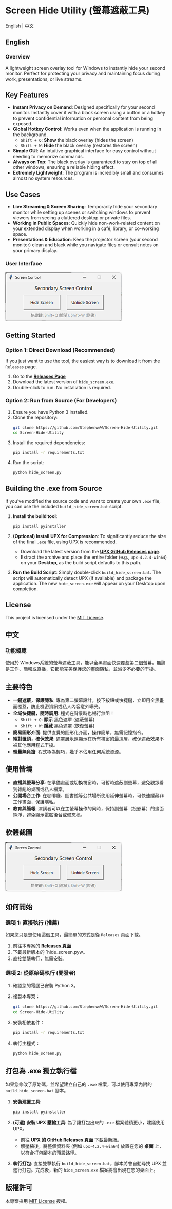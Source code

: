 # Screen Hide Utility (螢幕遮蔽工具)
[English](#english) | [中文](#中文)

## <a name="english"></a>English

### Overview

A lightweight screen overlay tool for Windows to instantly hide your second monitor. Perfect for protecting your privacy and maintaining focus during work, presentations, or live streams.

##  Key Features

* **Instant Privacy on Demand**: Designed specifically for your second monitor. Instantly cover it with a black screen using a button or a hotkey to prevent confidential information or personal content from being exposed.
* **Global Hotkey Control**: Works even when the application is running in the background.
    * `Shift + Q`: **Show** the black overlay (hides the screen)
    * `Shift + W`: **Hide** the black overlay (restores the screen)
* **Simple GUI**: An intuitive graphical interface for easy control without needing to memorize commands.
* **Always on Top**: The black overlay is guaranteed to stay on top of all other windows, ensuring a reliable hiding effect.
* **Extremely Lightweight**: The program is incredibly small and consumes almost no system resources.

##  Use Cases

* **Live Streaming & Screen Sharing**: Temporarily hide your secondary monitor while setting up scenes or switching windows to prevent viewers from seeing a cluttered desktop or private files.
* **Working in Public Spaces**: Quickly hide non-work-related content on your extended display when working in a café, library, or co-working space.
* **Presentations & Education**: Keep the projector screen (your second monitor) clean and black while you navigate files or consult notes on your primary display.

### User Interface
![Screenshot](Screen%20Hide%20Utility/images/screenshot.png)

##  Getting Started

### Option 1: Direct Download (Recommended)

If you just want to use the tool, the easiest way is to download it from the `Releases` page.

1.  Go to the **[Releases Page](https://github.com/StephenwwW/Screen-Hide-Utility/releases)** 
2.  Download the latest version of `hide_screen.exe`.
3.  Double-click to run. No installation is required.

### Option 2: Run from Source (For Developers)

1.  Ensure you have Python 3 installed.
2.  Clone the repository:
    ```bash
    git clone https://github.com/StephenwwW/Screen-Hide-Utility.git
    cd Screen-Hide-Utility
    ```
3.  Install the required dependencies:
    ```bash
    pip install -r requirements.txt
    ```
4.  Run the script:
    ```bash
    python hide_screen.py
    ```

##  Building the .exe from Source

If you've modified the source code and want to create your own `.exe` file, you can use the included `build_hide_screen.bat` script.

1.  **Install the build tool**:
    ```bash
    pip install pyinstaller
    ```

2.  **(Optional) Install UPX for Compression**:
    To significantly reduce the size of the final `.exe` file, using UPX is recommended.
    * Download the latest version from the **[UPX GitHub Releases page](https://github.com/upx/upx/releases)**.
    * Extract the archive and place the entire folder (e.g., `upx-4.2.4-win64`) on your **Desktop**, as the build script defaults to this path.

3.  **Run the Build Script**:
    Simply double-click `build_hide_screen.bat`. The script will automatically detect UPX (if available) and package the application. The new `hide_screen.exe` will appear on your Desktop upon completion.

##  License

This project is licensed under the [MIT License](Screen%20Hide%20Utility/LICENSE).




## <a name="中文"></a>中文

### 功能概覽

使用於 Windows系統的螢幕遮蔽工具，能以全黑畫面快速覆蓋第二個螢幕。無論是工作、簡報或直播，它都能完美保護您的畫面隱私，並減少不必要的干擾。

##  主要特色

* **一鍵遮蔽，保護隱私**: 專為第二螢幕設計，按下按鈕或快捷鍵，立即用全黑畫面覆蓋，防止機密資訊或私人內容意外曝光。
* **全域快捷鍵，隨時調用**: 程式在背景時也暢行無阻！
    * `Shift + Q`: **顯示** 黑色遮罩 (遮蔽螢幕)
    * `Shift + W`: **隱藏** 黑色遮罩 (恢復螢幕)
* **簡易圖形介面**: 提供直覺的圖形化介面，操作簡單，無需記憶指令。
* **絕對置頂，確保效果**: 遮罩層永遠顯示在所有視窗的最頂層，確保遮蔽效果不被其他應用程式干擾。
* **輕量無負擔**: 程式極為輕巧，幾乎不佔用任何系統資源。

##  使用情境

* **直播與螢幕分享**: 在準備畫面或切換視窗時，可暫時遮蔽副螢幕，避免觀眾看到雜亂的桌面或私人檔案。
* **公開場合工作**: 在咖啡廳、圖書館等公共場所使用延伸螢幕時，可快速隱藏非工作畫面，保護隱私。
* **教育與簡報**: 演講者可以在主螢幕操作的同時，保持副螢幕（投影幕）的畫面純淨，避免顯示電腦後台或備忘稿。

## 軟體截圖
![Screenshot](Screen%20Hide%20Utility/images/screenshot.png)

##  如何開始

### 選項 1: 直接執行 (推薦)

如果您只是想使用這個工具，最簡單的方式是從 `Releases` 頁面下載。

1.  前往本專案的 **[Releases 頁面](https://github.com/StephenwwW/Screen-Hide-Utility/releases)**
2.  下載最新版本的 `hide_screen.pyw。
3.  直接雙擊執行，無需安裝。

### 選項 2: 從原始碼執行 (開發者)

1.  確認您的電腦已安裝 Python 3。
2.  複製本專案：
    ```bash
    git clone https://github.com/StephenwwW/Screen-Hide-Utility.git
    cd Screen-Hide-Utility
    ```
    
3.  安裝相依套件：
    ```bash
    pip install -r requirements.txt
    ```
4.  執行主程式：
    ```bash
    python hide_screen.py
    ```

##  打包為 .exe 獨立執行檔

如果您修改了原始碼，並希望建立自己的 `.exe` 檔案，可以使用專案內附的 `build_hide_screen.bat` 腳本。

1.  **安裝建置工具**:
    ```bash
    pip install pyinstaller
    ```

2.  **(可選) 安裝 UPX 壓縮工具**:
    為了讓打包出來的 `.exe` 檔案體積更小，建議使用 UPX。
    * 前往 **[UPX 的 GitHub Releases 頁面](https://github.com/upx/upx/releases)** 下載最新版。
    * 解壓縮後，將整個資料夾 (例如 `upx-4.2.4-win64`) 放置在您的 **桌面** 上，以符合打包腳本的預設路徑。

3.  **執行打包**:
    直接雙擊執行 `build_hide_screen.bat`，腳本將會自動尋找 UPX 並進行打包。完成後，新的 `hide_screen.exe` 檔案將會出現在您的桌面上。

## 版權許可

本專案採用 [MIT License](Screen%20Hide%20Utility/LICENSE) 授權。



